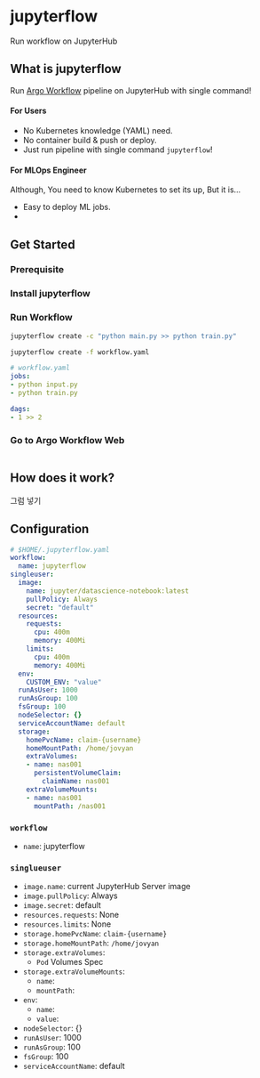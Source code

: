 # jupyterflow

Run workflow on JupyterHub

## What is jupyterflow

Run [Argo Workflow](https://argoproj.github.io/argo) pipeline on JupyterHub with single command!

#### For Users
- No Kubernetes knowledge (YAML) need.
- No container build & push or deploy.
- Just run pipeline with single command `jupyterflow`!

#### For MLOps Engineer

Although, You need to know Kubernetes to set its up, But it is...

- Easy to deploy ML jobs.
- 



## Get Started

### Prerequisite




### Install jupyterflow



### Run Workflow

```bash
jupyterflow create -c "python main.py >> python train.py"
```

```bash
jupyterflow create -f workflow.yaml
```


```yaml
# workflow.yaml
jobs:
- python input.py 
- python train.py

dags:
- 1 >> 2
```

### Go to Argo Workflow Web

![]()


## How does it work?

그럼 넣기





## Configuration

```yaml
# $HOME/.jupyterflow.yaml
workflow:
  name: jupyterflow
singleuser:
  image:
    name: jupyter/datascience-notebook:latest
    pullPolicy: Always
    secret: "default"
  resources:
    requests:
      cpu: 400m
      memory: 400Mi
    limits:
      cpu: 400m
      memory: 400Mi
  env:
    CUSTOM_ENV: "value"
  runAsUser: 1000
  runAsGroup: 100
  fsGroup: 100
  nodeSelector: {}
  serviceAccountName: default
  storage:
    homePvcName: claim-{username}
    homeMountPath: /home/jovyan
    extraVolumes:
    - name: nas001
      persistentVolumeClaim:
        claimName: nas001
    extraVolumeMounts:
    - name: nas001
      mountPath: /nas001
```


### `workflow`

- `name`: jupyterflow

### `singlueuser`

- `image.name`: current JupyterHub Server image
- `image.pullPolicy`: Always
- `image.secret`: default
- `resources.requests`: None
- `resources.limits`: None
- `storage.homePvcName`: `claim-{username}`
- `storage.homeMountPath`: `/home/jovyan`
- `storage.extraVolumes`: 
    - `Pod` Volumes Spec
- `storage.extraVolumeMounts`: 
    - `name`:
    - `mountPath`: 
- `env`: 
    - `name`:
    - `value`:
- `nodeSelector`: {}
- `runAsUser`: 1000
- `runAsGroup`: 100
- `fsGroup`: 100
- `serviceAccountName`: default

